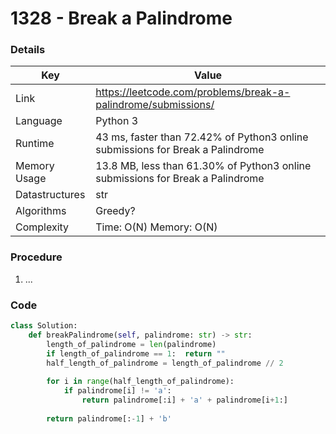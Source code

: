 # 1328 - Break a Palindrome

### Details

| Key | Value |
| --- | ----- |
| Link | https://leetcode.com/problems/break-a-palindrome/submissions/
| Language | Python 3
| Runtime | 43 ms, faster than 72.42% of Python3 online submissions for Break a Palindrome
| Memory Usage | 13.8 MB, less than 61.30% of Python3 online submissions for Break a Palindrome
| Datastructures | str
| Algorithms | Greedy?
| Complexity | Time: O(N) Memory: O(N)

### Procedure

1. ...

### Code

```python
class Solution:
    def breakPalindrome(self, palindrome: str) -> str:
        length_of_palindrome = len(palindrome)
        if length_of_palindrome == 1:  return ""
        half_length_of_palindrome = length_of_palindrome // 2
        
        for i in range(half_length_of_palindrome):
            if palindrome[i] != 'a':
                return palindrome[:i] + 'a' + palindrome[i+1:]
        
        return palindrome[:-1] + 'b'
```
